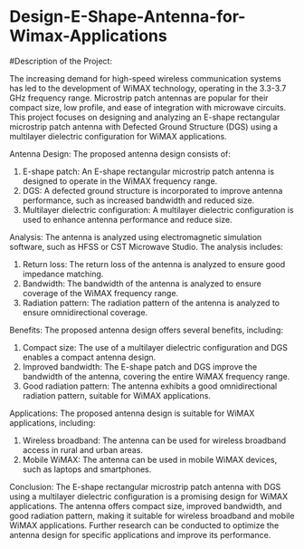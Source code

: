 # Design-E-Shape-Antenna-for-Wimax-Applications

#Description of the Project:

The increasing demand for high-speed wireless communication systems has led to the development of WiMAX technology, operating in the 3.3-3.7 GHz frequency range. Microstrip patch antennas are popular for their compact size, low profile, and ease of integration with microwave circuits. This project focuses on designing and analyzing an E-shape rectangular microstrip patch antenna with Defected Ground Structure (DGS) using a multilayer dielectric configuration for WiMAX applications.

Antenna Design:
The proposed antenna design consists of:

1. E-shape patch: An E-shape rectangular microstrip patch antenna is designed to operate in the WiMAX frequency range.
2. DGS: A defected ground structure is incorporated to improve antenna performance, such as increased bandwidth and reduced size.
3. Multilayer dielectric configuration: A multilayer dielectric configuration is used to enhance antenna performance and reduce size.

Analysis:
The antenna is analyzed using electromagnetic simulation software, such as HFSS or CST Microwave Studio. The analysis includes:

1. Return loss: The return loss of the antenna is analyzed to ensure good impedance matching.
2. Bandwidth: The bandwidth of the antenna is analyzed to ensure coverage of the WiMAX frequency range.
3. Radiation pattern: The radiation pattern of the antenna is analyzed to ensure omnidirectional coverage.

Benefits:
The proposed antenna design offers several benefits, including:

1. Compact size: The use of a multilayer dielectric configuration and DGS enables a compact antenna design.
2. Improved bandwidth: The E-shape patch and DGS improve the bandwidth of the antenna, covering the entire WiMAX frequency range.
3. Good radiation pattern: The antenna exhibits a good omnidirectional radiation pattern, suitable for WiMAX applications.

Applications:
The proposed antenna design is suitable for WiMAX applications, including:

1. Wireless broadband: The antenna can be used for wireless broadband access in rural and urban areas.
2. Mobile WiMAX: The antenna can be used in mobile WiMAX devices, such as laptops and smartphones.

Conclusion:
The E-shape rectangular microstrip patch antenna with DGS using a multilayer dielectric configuration is a promising design for WiMAX applications. The antenna offers compact size, improved bandwidth, and good radiation pattern, making it suitable for wireless broadband and mobile WiMAX applications. Further research can be conducted to optimize the antenna design for specific applications and improve its performance.
